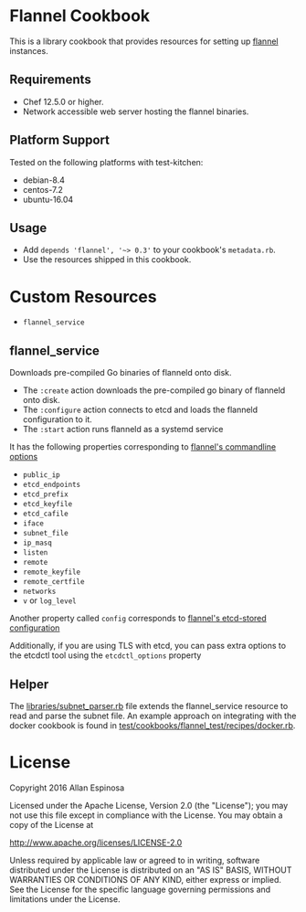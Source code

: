 # Flannel Cookbook

This is a library cookbook that provides resources for setting up
[flannel](https://github.com/coreos/flannel) instances.

## Requirements

* Chef 12.5.0 or higher.
* Network accessible web server hosting the flannel binaries.

## Platform Support

Tested on the following platforms with test-kitchen:

* debian-8.4
* centos-7.2
* ubuntu-16.04

## Usage

* Add `depends 'flannel', '~> 0.3'` to your cookbook's `metadata.rb`.
* Use the resources shipped in this cookbook.

# Custom Resources

* `flannel_service`

## flannel_service

Downloads pre-compiled Go binaries of flanneld onto disk.

* The `:create` action downloads the pre-compiled go binary of flanneld onto
  disk.
* The `:configure` action connects to etcd and loads the flanneld configuration to
  it.
* The `:start` action runs flanneld as a systemd service

It has the following properties corresponding to
[flannel's commandline options](https://github.com/coreos/flannel#key-command-line-options)

* `public_ip`
* `etcd_endpoints`
* `etcd_prefix`
* `etcd_keyfile`
* `etcd_cafile`
* `iface`
* `subnet_file`
* `ip_masq`
* `listen`
* `remote`
* `remote_keyfile`
* `remote_certfile`
* `networks`
* `v` or `log_level`

Another property called `config` corresponds to
[flannel's etcd-stored configuration](https://github.com/coreos/flannel#configuration)

Additionally, if you are using TLS with etcd, you can pass extra options to the etcdctl tool using the `etcdctl_options` property

## Helper

The [libraries/subnet_parser.rb](libraries/subnet_parser.rb) file extends the flannel_service resource to read
and parse the subnet file.  An example approach on integrating with the docker cookbook
is found in
[test/cookbooks/flannel_test/recipes/docker.rb](test/cookbooks/flannel_test/recipes/docker.rb).


# License

Copyright 2016 Allan Espinosa

Licensed under the Apache License, Version 2.0 (the "License");
you may not use this file except in compliance with the License.
You may obtain a copy of the License at

  http://www.apache.org/licenses/LICENSE-2.0

Unless required by applicable law or agreed to in writing, software
distributed under the License is distributed on an "AS IS" BASIS,
WITHOUT WARRANTIES OR CONDITIONS OF ANY KIND, either express or implied.
See the License for the specific language governing permissions and
limitations under the License.
